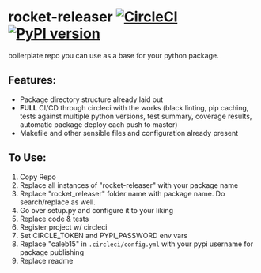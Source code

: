 # rocket-releaser [![CircleCI](https://circleci.com/gh/15five/rocket-releaser.svg?style=svg&circle-token=f6c8494ec308088a8a65fe79e366763b02b38d9b)](https://circleci.com/gh/15five/rocket-releaser) [![PyPI version](https://badge.fury.io/py/rocket-releaser.svg)](https://badge.fury.io/py/rocket-releaser)
boilerplate repo you can use as a base for your python package.

## Features:
* Package directory structure already laid out
* **FULL** CI/CD through circleci with the works (black linting, pip caching, tests against multiple python versions, test summary, coverage results, automatic package deploy each push to master)
* Makefile and other sensible files and configuration already present

## To Use:
1. Copy Repo
2. Replace all instances of "rocket-releaser" with your package name
3. Replace "rocket_releaser" folder name with package name. Do search/replace as well.
4. Go over setup.py and configure it to your liking
4. Replace code & tests
5. Register project w/ circleci
6. Set CIRCLE_TOKEN and PYPI_PASSWORD env vars
7. Replace "caleb15" in `.circleci/config.yml` with your pypi username for package publishing
8. Replace readme
